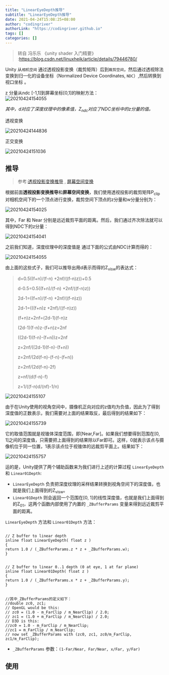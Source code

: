 ```yaml
---
title: "LinearEyeDepth推导"
subtitle: "LinearEyeDepth推导"
date: 2021-04-24T15:08:25+08:00
author: "codingriver"
authorLink: "https://codingriver.github.io"
tags: []
categories: []
---
```


<!--more-->

>转自 冯乐乐 《unity shader 入门精要》 :<https://blog.csdn.net/linuxheik/article/details/79446780/>


Unity 从`相机空间` 通过透视投影变换（裁剪矩阵）后到`裁剪空间`，然后通过透视除法变换到归一化的设备坐标（Normalized Device Coordinates, `NDC`）,然后转换到视口坐标 。

z 分量从ndc [-1,1]到屏幕坐标[0,1]的映射方法：  
    ![20210424154055](https://cdn.jsdelivr.net/gh/codingriver/cdn/texs/LinearEyeDepth推导/20210424154055.png)

*其中，d对应了深度纹理中的像素值，Z<sub>ndc</sub>对应了NDC坐标中的z分量的值。*



透视变换

![20210424144836](https://cdn.jsdelivr.net/gh/codingriver/cdn/texs/透视投影变换推导/20210424144836.png)

正交变换

![20210424151036](https://cdn.jsdelivr.net/gh/codingriver/cdn/texs/LinearEyeDepth推导/20210424151036.png)


## 推导

> 参考:[透视投影变换推导](透视投影变换推导.md) , [屏幕空间变换](屏幕空间变换.md) 


根据前面**透视投影变换推导**和**屏幕空间变换**，我们使用透视投影的裁剪矩阵P<sub>clip</sub>对相机空间下的一个顶点进行变换，裁剪空间下顶点的z分量和w分量分别为：

![20210424154025](https://cdn.jsdelivr.net/gh/codingriver/cdn/texs/LinearEyeDepth推导/20210424154025.png)

其中，Far 和 Near 分别是远近裁剪平面的距离。然后，我们通过齐次除法就可以得到NDC下的z分量：

![20210424154041](https://cdn.jsdelivr.net/gh/codingriver/cdn/texs/LinearEyeDepth推导/20210424154041.png)

之前我们知道，深度纹理中的深度值是 通过下面的公式由NDC计算而得的：

![20210424154055](https://cdn.jsdelivr.net/gh/codingriver/cdn/texs/LinearEyeDepth推导/20210424154055.png)

由上面的这些式子，我们可以推导出用d表示而得的Z<sub>visw</sub>的表达式：

> d=0.5((f+n)/(f-n) +2nf/((f-n)z))+0.5
> 
> d-0.5=0.5((f+n)/(f-n) +2nf/((f-n)z))
> 
> 2d-1=((f+n)/(f-n) +2nf/((f-n)z))
> 
> 2d-1=(((f+n)z +2nf)/((f-n)z))
> 
> (f+n)z+2nf=(2d-1)(f-n)z
> 
> (2d-1)(f-n)z-(f+n)z=2nf
> 
> ((2d-1)(f-n)-(f+n))z=2nf
> 
> z=2nf/((2d-1)(f-n)-(f+n))
> 
> z=2nf/(2d(f-n)-(f-n)-(f+n))
> 
> z=2nf/(2d(f-n)-2f)
> 
> z=nf/(d(f-n)-f)
> 
> z=1/((f-n)d/(nf)-1/n)

![20210424155107](https://cdn.jsdelivr.net/gh/codingriver/cdn/texs/LinearEyeDepth推导/20210424155107.png)

由于在Unity使用的视角空间中，摄像机正向对应的z值均为负值，因此为了得到深度值的正数表示，我们需要对上面的结果取反，最后得到的结果如下：

![20210424155739](https://cdn.jsdelivr.net/gh/codingriver/cdn/texs/LinearEyeDepth推导/20210424155739.png)

它的取值范围就是视锥体深度范围，即[Near,Far]。如果我们想要得到范围在[0, 1]之间的深度值，只需要把上面得到的结果除以Far即可。这样，0就表示该点与摄像机位于同一位置，1表示该点位于视锥体的远裁剪平面上。结果如下：

![20210424155757](https://cdn.jsdelivr.net/gh/codingriver/cdn/texs/LinearEyeDepth推导/20210424155757.png)

运的是，Unity提供了两个辅助函数来为我们进行上述的计算过程 `LinearEyeDepth` 和 `Linear01Depth`:
- `LinearEyeDepth` 负责把深度纹理的采样结果转换到视角空间下的深度值，也 就是我们上面得到的Z<sub>visw</sub>。
-  `Linear01Depth` 则会返回一个范围在[0, 1]的线性深度值，也就是我们上面得到的Z<sub>01</sub>，这两个函数内部使用了内置的 `_ZBufferParams` 变量来得到远近裁剪平面的距离。

`LinearEyeDepth` 方法和 `Linear01Depth` 方法：
```shader

// Z buffer to linear depth
inline float LinearEyeDepth( float z )
{
return 1.0 / (_ZBufferParams.z * z + _ZBufferParams.w);
}


// Z buffer to linear 0..1 depth (0 at eye, 1 at far plane)
inline float Linear01Depth( float z )
{
return 1.0 / (_ZBufferParams.x * z + _ZBufferParams.y);
}


//其中_ZBufferParams的定义如下：
//double zc0, zc1;
// OpenGL would be this:
// zc0 = (1.0 - m_FarClip / m_NearClip) / 2.0;
// zc1 = (1.0 + m_FarClip / m_NearClip) / 2.0;
// D3D is this:
//zc0 = 1.0 - m_FarClip / m_NearClip;
//zc1 = m_FarClip / m_NearClip;
// now set _ZBufferParams with (zc0, zc1, zc0/m_FarClip, zc1/m_FarClip);

```
- `_ZBufferParams` 参数：`(1-Far/Near, Far/Near, x/Far, y/Far)`

## 使用

```
```